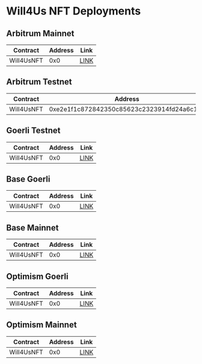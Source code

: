 # Will4Us NFT Deployments

## Arbitrum Mainnet

| Contract | Address | Link |
| --- | --- | --- |
| Will4UsNFT | 0x0 | [LINK](https://goerli.arbiscan.io/address/0x0) |

## Arbitrum Testnet

| Contract | Address | Link |
| --- | --- | --- |
| Will4UsNFT | 0xe2e1f1c872842350c85623c2323914fd24a6c17c | [LINK](https://goerli.arbiscan.io/address/0xe2e1f1c872842350c85623c2323914fd24a6c17c) |

## Goerli Testnet

| Contract | Address | Link |
| --- | --- | --- |
| Will4UsNFT | 0x0 | [LINK](https://goerli.etherscan.io/address/0x0) |

## Base Goerli

| Contract | Address | Link |
| --- | --- | --- |
| Will4UsNFT | 0x0 | [LINK](https://basescan.org/address/0x0) |

## Base Mainnet

| Contract | Address | Link |
| --- | --- | --- |
| Will4UsNFT | 0x0 | [LINK](https://basescan.org/address/0x0) |

## Optimism Goerli

| Contract | Address | Link |
| --- | --- | --- |
| Will4UsNFT | 0x0 | [LINK](https://optimistic.etherscan.io/address/0x0) |

## Optimism Mainnet

| Contract | Address | Link |
| --- | --- | --- |
| Will4UsNFT | 0x0 | [LINK](https://optimistic.etherscan.io/address/0x0) |
